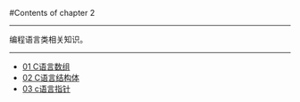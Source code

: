 #Contents of chapter 2

----------

编程语言类相关知识。

----------

* [01 C语言数组](/docs/chapter4/ch4_01-C语言数组.md)
* [02 C语言结构体](/docs/chapter4/ch4_02-C语言结构体.md)
* [03 c语言指针](/docs/chapter4/ch4_03-C语言指针.md)
